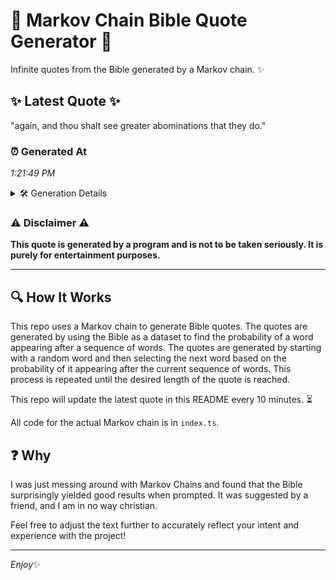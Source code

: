 # 📖 Markov Chain Bible Quote Generator 📖

Infinite quotes from the Bible generated by a Markov chain. ✨

## ✨ Latest Quote ✨
"again, and thou shalt see greater abominations that they do."

### ⏰ Generated At
*1:21:49 PM*

<details>
    <summary>🛠️ Generation Details</summary>
    <p>
        <strong>🌱 Seed:</strong> again,<br>
        <strong>🔄 Iterations:</strong> 9<br>
        <strong>📜 Context History:</strong><br>[ again, ]: and<br>[ again,, and ]: thou<br>[ again,, and, thou ]: shalt<br>[ again,, and, thou, shalt ]: see<br>[ again,, and, thou, shalt, see ]: greater<br>[ again,, and, thou, shalt, see, greater ]: abominations<br>[ and, thou, shalt, see, greater, abominations ]: that<br>[ thou, shalt, see, greater, abominations, that ]: they<br>[ shalt, see, greater, abominations, that, they ]: do.<br>
    </p>
</details>

### ⚠️ Disclaimer ⚠️
**This quote is generated by a program and is not to be taken seriously. It is purely for entertainment purposes.**

---

## 🔍 How It Works

This repo uses a Markov chain to generate Bible quotes. The quotes are generated by using the Bible as a dataset to find the probability of a word appearing after a sequence of words. The quotes are generated by starting with a random word and then selecting the next word based on the probability of it appearing after the current sequence of words. This process is repeated until the desired length of the quote is reached.

This repo will update the latest quote in this README every 10 minutes. ⏳

All code for the actual Markov chain is in `index.ts`.

## ❓ Why

I was just messing around with Markov Chains and found that the Bible surprisingly yielded good results when prompted. 
It was suggested by a friend, and I am in no way christian.

Feel free to adjust the text further to accurately reflect your intent and experience with the project!

---

*Enjoy*✨
